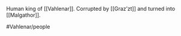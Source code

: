 Human king of [[Vahlenar]].
Corrupted by [[Graz’zt]] and turned into [[Malgathor]].

#Vahlenar/people